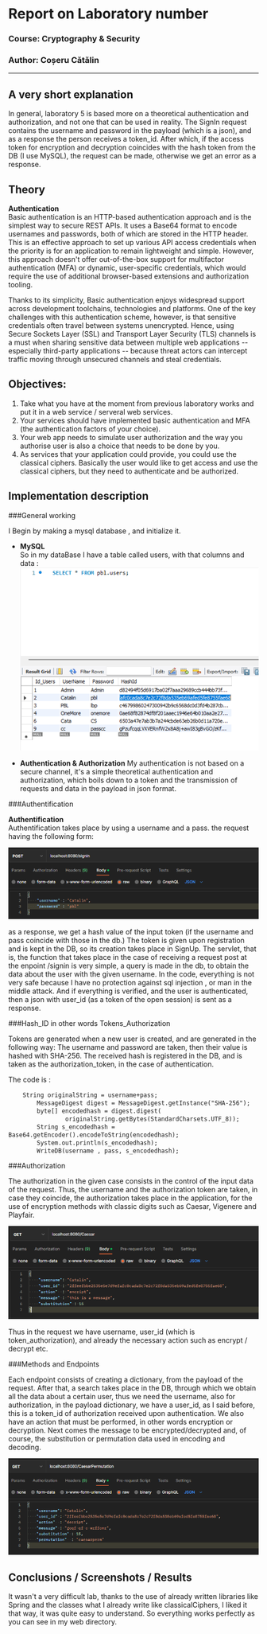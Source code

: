# Report on Laboratory number 

### Course: Cryptography & Security
### Author: Coșeru Cătălin

----

## A very short explanation
In general, laboratory 5 is based more on a theoretical authentication and authorization, and not one that can be used in reality. The SignIn request contains the username and password in the payload (which is a json), and as a response the person receives a token_id. After which, if the access token for encryption and decryption coincides with the hash token from the DB (I use MySQL), the request can be made, otherwise we get an error as a response.
## Theory
**Authentication**\
Basic authentication is an HTTP-based authentication approach and is the simplest way to secure REST APIs. It uses a Base64 format to encode usernames and passwords, both of which are stored in the HTTP header. This is an effective approach to set up various API access credentials when the priority is for an application to remain lightweight and simple. However, this approach doesn't offer out-of-the-box support for multifactor authentication (MFA) or dynamic, user-specific credentials, which would require the use of additional browser-based extensions and authorization tooling.

Thanks to its simplicity, Basic authentication enjoys widespread support across development toolchains, technologies and platforms. One of the key challenges with this authentication scheme, however, is that sensitive credentials often travel between systems unencrypted. Hence, using Secure Sockets Layer (SSL) and Transport Layer Security (TLS) channels is a must when sharing sensitive data between multiple web applications -- especially third-party applications -- because threat actors can intercept traffic moving through unsecured channels and steal credentials.

## Objectives:
1. Take what you have at the moment from previous laboratory works and put it in a web service / serveral web services.
2. Your services should have implemented basic authentication and MFA (the authentication factors of your choice).
3. Your web app needs to simulate user authorization and the way you authorise user is also a choice that needs to be done by you.
4. As services that your application could provide, you could use the classical ciphers. Basically the user would like to get access and use the classical ciphers, but they need to authenticate and be authorized.

## Implementation description

###General working

I Begin by making a mysql database , and initialize it.

* **MySQL**\
    So in my dataBase I have a table called users, with that columns and data :
  ![img.png](../Images_Screens/img_2.png)


* **Authentication & Authorization**
  My authentication is not based on a secure channel, it's a simple theoretical authentication and authorization, which boils down to a token and the transmission of requests and data in the payload in json format.

###Authentification

**Authentification**\
Authentification takes place by using a username and a pass. the request having the following form:

![img.png](../Images_Screens/img_3.png)

as a response, we get a hash value of the input token (if the username and pass coincide with those in the db.) The token is given upon registration and is kept in the DB, so its creation takes place in SignUp. 
The servlet, that is, the function that takes place in the case of receiving a request post at the enpoint /signin is very simple, a query is made in the db, to obtain the data about the user with the given username. 
In the code, everything is not very safe because I have no protection against sql injection , or man in the middle attack. 
And if everything is verified, and the user is authenticated, then a json with user_id (as a token of the open session) is sent as a response.

###Hash_ID in other words Tokens_Authorization

Tokens are generated when a new user is created, and are generated in the following way:
The username and password are taken, then their value is hashed with SHA-256. The received hash is registered in the DB, and is taken as the authorization_token, in the case of authentication.

The code is :
```
    String originalString = username+pass;
		MessageDigest digest = MessageDigest.getInstance("SHA-256");
		byte[] encodedhash = digest.digest(
				originalString.getBytes(StandardCharsets.UTF_8));
		String s_encodedhash = Base64.getEncoder().encodeToString(encodedhash);
		System.out.println(s_encodedhash);
		WriteDB(username , pass, s_encodedhash);
```

###Authorization 

The authorization in the given case consists in the control of the input data of the request. Thus, the username and the authorization token are taken, in case they coincide, the authorization takes place in the application, for the use of encryption methods with classic digits such as Caesar, Vigenere and Playfair.
    
![img.png](../Images_Screens/img_4.png)

Thus in the request we have username, user_id (which is token_authorization), and already the necessary action such as encrypt / decrypt etc.



###Methods and Endpoints

Each endpoint consists of creating a dictionary, from the payload of the request. After that, a search takes place in the DB, through which we obtain all the data about a certain user, thus we need the username, also for authorization, in the payload dictionary, we have a user_id, as I said before, this is a token_id of authorization received upon authentication. We also have an action that must be performed, in other words encryption or decryption. Next comes the message to be encrypted/decrypted and, of course, the substitution or permutation data used in encoding and decoding.

![img.png](../Images_Screens/img_5.png)

## Conclusions / Screenshots / Results
It wasn't a very difficult lab, thanks to the use of already written libraries like Spring and the classes what I already write like classicalCiphers, I liked it that way, it was quite easy to understand.
So everything works perfectly as you can see in my web directory.
